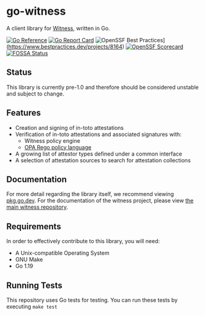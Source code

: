 # go-witness
A client library for [Witness](https://github.com/in-toto/witness), written in Go.

[![Go Reference](https://pkg.go.dev/badge/github.com/in-toto/go-witness.svg)](https://pkg.go.dev/github.com/in-toto/go-witness)
[![Go Report Card](https://goreportcard.com/badge/github.com/in-toto/go-witness)](https://goreportcard.com/report/github.com/in-toto/go-witness)
![OpenSSF Best Practices](https://www.bestpractices.dev/projects/8164/badge)](https://www.bestpractices.dev/projects/8164)
[![OpenSSF Scorecard](https://api.securityscorecards.dev/projects/github.com/in-toto/go-witness/badge)](https://securityscorecards.dev/viewer/?uri=github.com/in-toto/go-witness)
[![FOSSA Status](https://app.fossa.com/api/projects/custom%2B41709%2Fgithub.com%2Fin-toto%2Fgo-witness.svg?type=shield&issueType=license)](https://app.fossa.com/projects/custom%2B41709%2Fgithub.com%2Fin-toto%2Fgo-witness?ref=badge_shield&issueType=license)

## Status
This library is currently pre-1.0 and therefore should be considered unstable and subject to change.

## Features
- Creation and signing of in-toto attestations
- Verification of in-toto attestations and associated signatures with:
  - Witness policy engine
  - [OPA Rego policy language](https://www.openpolicyagent.org/docs/latest/policy-language/)
- A growing list of attestor types defined under a common interface
- A selection of attestation sources to search for attestation collections

## Documentation
For more detail regarding the library itself, we recommend viewing [pkg.go.dev](https://pkg.go.dev/github.com/testifysec/go-witness). For
the documentation of the witness project, please view [the main witness repository](https://github.com/in-toto/witness/tree/main/docs).

## Requirements
In order to effectively contribute to this library, you will need:
- A Unix-compatible Operating System
- GNU Make
- Go 1.19

## Running Tests
This repository uses Go tests for testing. You can run these tests by executing `make test`